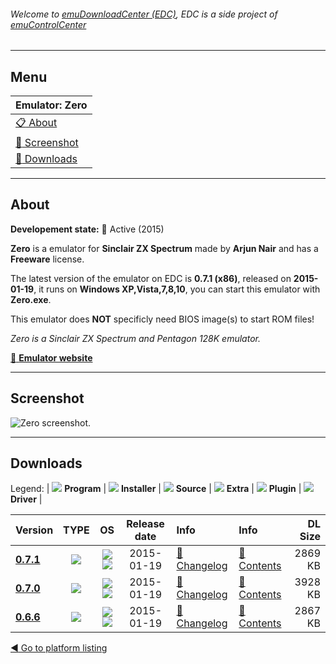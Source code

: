 ###### Welcome to [emuDownloadCenter (EDC)](https://github.com/PhoenixInteractiveNL/emuDownloadCenter/wiki/), EDC is a side project of [emuControlCenter](https://github.com/PhoenixInteractiveNL/emuControlCenter/wiki/)
***
## Menu
| **Emulator: Zero** |
|:---------|
| [:clipboard: About](#about) |
| [:sunrise: Screenshot](#screenshot) |
| [:floppy_disk: Downloads](#downloads) |
***
## About
**Developement state:** :large_blue_circle: Active (2015)

**Zero** is a emulator for **Sinclair ZX Spectrum** made by **Arjun Nair** and has a **Freeware** license.

The latest version of the emulator on EDC is **0.7.1 (x86)**, released on **2015-01-19**, it runs on **Windows XP,Vista,7,8,10**, you can start this emulator with **Zero.exe**.

This emulator does **NOT** specificly need BIOS image(s) to start ROM files!

_Zero is a Sinclair ZX Spectrum and Pentagon 128K emulator._

[:link: **Emulator website**](http://zero.arjunnair.in/)
***
## Screenshot
![](https://raw.githubusercontent.com/PhoenixInteractiveNL/emuDownloadCenter/master/hooks/zero/emulator_screen_01.jpg "Zero screenshot.")
***
## Downloads
Legend:
| ![](https://raw.githubusercontent.com/wiki/PhoenixInteractiveNL/emuDownloadCenter/images_misc/icon_program_24.png) **Program** | 
![](https://raw.githubusercontent.com/wiki/PhoenixInteractiveNL/emuDownloadCenter/images_misc/icon_installer_24.png) **Installer** | 
![](https://raw.githubusercontent.com/wiki/PhoenixInteractiveNL/emuDownloadCenter/images_misc/icon_source_code_24.png) **Source** | 
![](https://raw.githubusercontent.com/wiki/PhoenixInteractiveNL/emuDownloadCenter/images_misc/icon_extra_24.png) **Extra** | 
![](https://raw.githubusercontent.com/wiki/PhoenixInteractiveNL/emuDownloadCenter/images_misc/icon_plugin_24.png) **Plugin** | 
![](https://raw.githubusercontent.com/wiki/PhoenixInteractiveNL/emuDownloadCenter/images_misc/icon_driver_24.png) **Driver** | 


| Version  | TYPE | OS | Release date  | Info       | Info       | DL Size    |
|:---------|:----:|:--:|:-------------:|:-----------|:-----------|-----------:|
| [**0.7.1**](https://github.com/PhoenixInteractiveNL/edc-repo0006/raw/master/zero/0.7.1.7z) | ![](https://raw.githubusercontent.com/wiki/PhoenixInteractiveNL/emuDownloadCenter/images_misc/icon_program_24.png) | ![](https://raw.githubusercontent.com/wiki/PhoenixInteractiveNL/emuDownloadCenter/images_misc/logo_windows_24.png)![](https://raw.githubusercontent.com/wiki/PhoenixInteractiveNL/emuDownloadCenter/images_misc/icon_32-bit_24.png) | 2015-01-19 | [:page_facing_up: Changelog](https://github.com/PhoenixInteractiveNL/edc-repo0006/blob/master/zero/0.7.1_changelog.txt) | [:mag_right: Contents](https://github.com/PhoenixInteractiveNL/edc-repo0006/blob/master/zero/0.7.1_contents.txt) | 2869 KB |
| [**0.7.0**](https://github.com/PhoenixInteractiveNL/edc-repo0006/raw/master/zero/0.7.0.7z) | ![](https://raw.githubusercontent.com/wiki/PhoenixInteractiveNL/emuDownloadCenter/images_misc/icon_program_24.png) | ![](https://raw.githubusercontent.com/wiki/PhoenixInteractiveNL/emuDownloadCenter/images_misc/logo_windows_24.png)![](https://raw.githubusercontent.com/wiki/PhoenixInteractiveNL/emuDownloadCenter/images_misc/icon_32-bit_24.png) | 2015-01-19 | [:page_facing_up: Changelog](https://github.com/PhoenixInteractiveNL/edc-repo0006/blob/master/zero/0.7.0_changelog.txt) | [:mag_right: Contents](https://github.com/PhoenixInteractiveNL/edc-repo0006/blob/master/zero/0.7.0_contents.txt) | 3928 KB |
| [**0.6.6**](https://github.com/PhoenixInteractiveNL/edc-repo0006/raw/master/zero/0.6.6.7z) | ![](https://raw.githubusercontent.com/wiki/PhoenixInteractiveNL/emuDownloadCenter/images_misc/icon_program_24.png) | ![](https://raw.githubusercontent.com/wiki/PhoenixInteractiveNL/emuDownloadCenter/images_misc/logo_windows_24.png)![](https://raw.githubusercontent.com/wiki/PhoenixInteractiveNL/emuDownloadCenter/images_misc/icon_32-bit_24.png) | 2015-01-19 | [:page_facing_up: Changelog](https://github.com/PhoenixInteractiveNL/edc-repo0006/blob/master/zero/0.6.6_changelog.txt) | [:mag_right: Contents](https://github.com/PhoenixInteractiveNL/edc-repo0006/blob/master/zero/0.6.6_contents.txt) | 2867 KB |

[:arrow_backward: Go to platform listing](https://github.com/PhoenixInteractiveNL/emuDownloadCenter/wiki/EDC-Platform-List)

